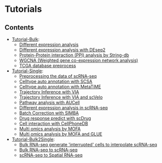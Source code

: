 # Tutorials

<div class="Contents" markdown>

## Contents

- [Tutorial-Bulk](../Tutorials-bulk):
    - [Different expression analysis](../Tutorials-bulk/t_deg)
    - [Different expression analysis with DEseq2](../Tutorials-bulk/t_deseq2)
    - [Protein-Protein interaction (PPI) analysis by String-db](../Tutorials-bulk/t_network/)
    - [WGCNA (Weighted gene co-expression network analysis)](../Tutorials-bulk/t_wgcna/)
    - [TCGA database preprocess](../Tutorials-bulk/t_tcga/)
- [Tutorial-Single](../Tutorials-single):
    - [Preprocessing the data of scRNA-seq](../Tutorials-single/t_preprocess)
    - [Celltype auto annotation with SCSA](../Tutorials-single/t_cellanno)
    - [Celltype auto annotation with MetaTiME](../Tutorials-single/t_metatime)
    - [Trajectory Inference with VIA](../Tutorials-single/t_via)
    - [Trajectory Inference with VIA and scVelo](../Tutorials-single/t_via_velo)
    - [Pathway analysis with AUCell](../Tutorials-single/t_aucell)
    - [Different expression analysis in scRNA-seq](../Tutorials-single/t_scdeg)
    - [Batch Correction with SIMBA](../Tutorials-single/t_simba)
    - [Drug response predict with scDrug](../Tutorials-single/t_scdrug)
    - [Cell interaction with CellPhoneDB](../Tutorials-single/t_cellphonedb)
    - [Multi omics analysis by MOFA](../Tutorials-single/t_mofa)
    - [Multi omics analysis by MOFA and GLUE](../Tutorials-single/t_mofa_glue)
- [Tutorial-Bulk2Single](../Tutorials-Bulk2Single):
    - [Bulk RNA-seq generate 'interrupted' cells to interpolate scRNA-seq](../Tutorials-bulk2single/t_bulktrajblend)
    - [Bulk RNA-seq to scRNA-seq](../Tutorials-bulk2single/t_bulk2single)
    - [scRNA-seq to Spatial RNA-seq](../Tutorials-bulk2single/t_single2spatial)

</div>